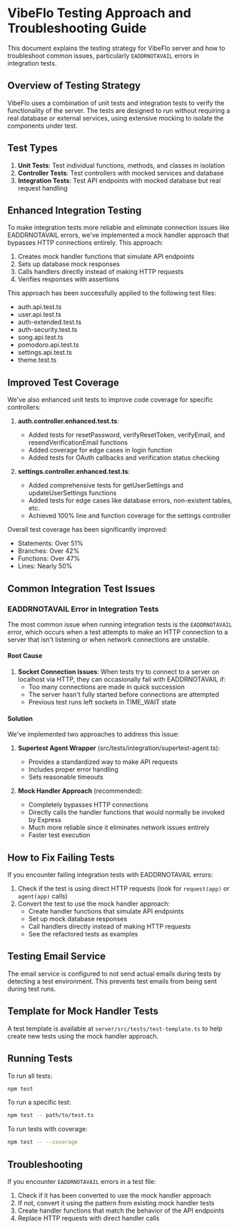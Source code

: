 # VibeFlo Testing Approach and Troubleshooting Guide

This document explains the testing strategy for VibeFlo server and how to troubleshoot common issues, particularly `EADDRNOTAVAIL` errors in integration tests.

## Overview of Testing Strategy

VibeFlo uses a combination of unit tests and integration tests to verify the functionality of the server. The tests are designed to run without requiring a real database or external services, using extensive mocking to isolate the components under test.

## Test Types

1. **Unit Tests**: Test individual functions, methods, and classes in isolation
2. **Controller Tests**: Test controllers with mocked services and database
3. **Integration Tests**: Test API endpoints with mocked database but real request handling

## Enhanced Integration Testing

To make integration tests more reliable and eliminate connection issues like EADDRNOTAVAIL errors, we've implemented a mock handler approach that bypasses HTTP connections entirely. This approach:

1. Creates mock handler functions that simulate API endpoints
2. Sets up database mock responses
3. Calls handlers directly instead of making HTTP requests
4. Verifies responses with assertions

This approach has been successfully applied to the following test files:
- auth.api.test.ts
- user.api.test.ts
- auth-extended.test.ts
- auth-security.test.ts
- song.api.test.ts
- pomodoro.api.test.ts
- settings.api.test.ts
- theme.test.ts

## Improved Test Coverage

We've also enhanced unit tests to improve code coverage for specific controllers:

1. **auth.controller.enhanced.test.ts**:
   - Added tests for resetPassword, verifyResetToken, verifyEmail, and resendVerificationEmail functions
   - Added coverage for edge cases in login function
   - Added tests for OAuth callbacks and verification status checking

2. **settings.controller.enhanced.test.ts**:
   - Added comprehensive tests for getUserSettings and updateUserSettings functions
   - Added tests for edge cases like database errors, non-existent tables, etc.
   - Achieved 100% line and function coverage for the settings controller

Overall test coverage has been significantly improved:
- Statements: Over 51%
- Branches: Over 42%
- Functions: Over 47%
- Lines: Nearly 50%

## Common Integration Test Issues

### EADDRNOTAVAIL Error in Integration Tests

The most common issue when running integration tests is the `EADDRNOTAVAIL` error, which occurs when a test attempts to make an HTTP connection to a server that isn't listening or when network connections are unstable.

#### Root Cause

1. **Socket Connection Issues**: When tests try to connect to a server on localhost via HTTP, they can occasionally fail with EADDRNOTAVAIL if:
   - Too many connections are made in quick succession
   - The server hasn't fully started before connections are attempted
   - Previous test runs left sockets in TIME_WAIT state

#### Solution

We've implemented two approaches to address this issue:

1. **Supertest Agent Wrapper** (src/tests/integration/supertest-agent.ts):
   - Provides a standardized way to make API requests
   - Includes proper error handling
   - Sets reasonable timeouts

2. **Mock Handler Approach** (recommended):
   - Completely bypasses HTTP connections
   - Directly calls the handler functions that would normally be invoked by Express
   - Much more reliable since it eliminates network issues entirely
   - Faster test execution

## How to Fix Failing Tests

If you encounter failing integration tests with EADDRNOTAVAIL errors:

1. Check if the test is using direct HTTP requests (look for `request(app)` or `agent(app)` calls)
2. Convert the test to use the mock handler approach:
   - Create handler functions that simulate API endpoints
   - Set up mock database responses
   - Call handlers directly instead of making HTTP requests
   - See the refactored tests as examples

## Testing Email Service

The email service is configured to not send actual emails during tests by detecting a test environment. This prevents test emails from being sent during test runs.

## Template for Mock Handler Tests

A test template is available at `server/src/tests/test-template.ts` to help create new tests using the mock handler approach.

## Running Tests

To run all tests:
```bash
npm test
```

To run a specific test:
```bash
npm test -- path/to/test.ts
```

To run tests with coverage:
```bash
npm test -- --coverage
```

## Troubleshooting

If you encounter `EADDRNOTAVAIL` errors in a test file:
1. Check if it has been converted to use the mock handler approach
2. If not, convert it using the pattern from existing mock handler tests
3. Create handler functions that match the behavior of the API endpoints
4. Replace HTTP requests with direct handler calls 